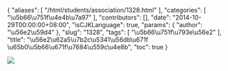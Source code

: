{
    "aliases": [
        "/html/students/association/1328.html"
    ],
    "categories": [
        "\u5b66\u751f\u4e4b\u7a97"
    ],
    "contributors": [],
    "date": "2014-10-29T00:00:00+08:00",
    "isCJKLanguage": true,
    "params": {
        "author": "\u56e2\u59d4"
    },
    "slug": "1328",
    "tags": [
        "\u5b66\u751f\u793e\u56e2"
    ],
    "title": "\u56e2\u62a5\u7b2c\u5341\u56db\u671f \u65b0\u5b66\u671f\u7684\u559c\u4e8b",
    "toc": true
}

![](https://cdn.tfls.online/mirror/full/f06cd9b94ca6e6cd95246005a358d87f13e5402d.png)
